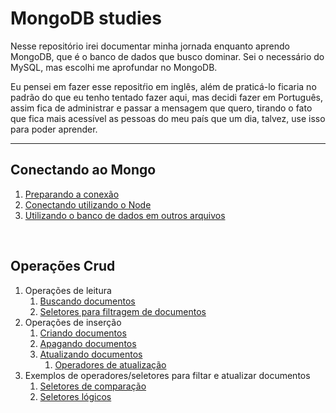# MongoDB studies

Nesse repositório irei documentar minha jornada enquanto aprendo MongoDB, que é o banco de dados que busco dominar. Sei o necessário do MySQL, mas escolhi me aprofundar no MongoDB. 

Eu pensei em fazer esse repositŕio em inglês, além de praticá-lo ficaria no padrão do que eu tenho tentado fazer aqui, mas decidi fazer em Português, assim fica de administrar e passar a mensagem que quero, tirando o fato que fica mais acessível as pessoas do meu país que um dia, talvez, use isso para poder aprender. 

***

## Conectando ao Mongo


1. [Preparando a conexão](./1%20-%20Conctando%20ao%20Mongo/1%20-%20preparando-a-conexao.md)
2. [Conectando utilizando o Node](./1%20-%20Conctando%20ao%20Mongo/2%20-%20connectando.md)
3. [Utilizando o banco de dados em outros arquivos](1%20-%20Conctando%20ao%20Mongo/3%20-%20utilizando-banco-de-dados-em-outros-arquivos.md)

<BR>

## Operações Crud

<!-- 1. Operações de leitura
   1. [Buscando documentos](2%20-%20Operações%20CRUD/3%20-%20buscando-documentos.md)
      1. [Operadores de atualização](EM BREVE)
   2. [Seletores queries para filtragem de documentos](2%20-%20Operações%20CRUD/5%20-%20seletores-querie.md)
   

2. Operações de inserção
   1. [Criando documentos](2%20-%20Operações%20CRUD/1%20-%20criando-documentos.md)
   2. [Apagando documentos](2%20-%20Operações%20CRUD/2%20-%20apagando-documentos.md)
   3. [Atualizando documentos](2%20-%20Operações%20CRUD/4%20-%20atualizando-documentos.md) -->


1. Operações de leitura
   1. [Buscando documentos](2%20-%20Operações%20CRUD/3%20-%20buscando-documentos.md)
   2. [Seletores para filtragem de documentos ](2%20-%20Operações%20CRUD/5%20-%20seletores-querie.md)
2. Operações de inserção
   1. [Criando documentos](2%20-%20Operações%20CRUD/1%20-%20criando-documentos.md)
   2. [Apagando documentos](2%20-%20Operações%20CRUD/2%20-%20apagando-documentos.md)
   3. [Atualizando documentos](2%20-%20Operações%20CRUD/4%20-%20atualizando-documentos.md)
      1. [Operadores de atualização](2%20-%20Operações%20CRUD/6%20-%20operadores-de-update.md)
3. Exemplos de operadores/seletores para filtar e atualizar documentos
   1. [Seletores de comparação](3%20-%20Exemplos%20de%20código/1%20-%20uso-de-seletores-query-comparacao.md)
   2. [Seletores lógicos](3%20-%20Exemplos%20de%20código/2%20-%20uso-de-seletores-qury-comparacao.md)